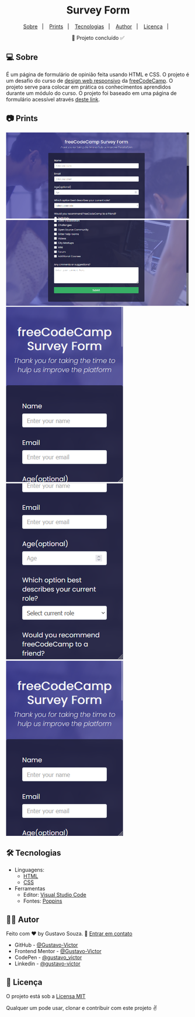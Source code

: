 <h1 align='center'>Survey Form</h1>

<p align="center">
  <a href="#-sobre">Sobre</a>&nbsp;&nbsp;&nbsp;|&nbsp;&nbsp;&nbsp;
  <a href="#-prints">Prints</a>&nbsp;&nbsp;&nbsp;|&nbsp;&nbsp;&nbsp;
  <a href="#-tecnologias">Tecnologias</a>&nbsp;&nbsp;&nbsp;|&nbsp;&nbsp;&nbsp;
  <a href="#-autor">Author</a>&nbsp;&nbsp;&nbsp;|&nbsp;&nbsp;&nbsp;
  <a href="#-licença">Licença</a>&nbsp;&nbsp;&nbsp;|&nbsp;&nbsp;&nbsp;
</p>

<p align='center'>🚀 Projeto concluído ✅</p>


## 💻 Sobre

É um página de formulário de opinião feita usando HTML e CSS. O projeto é um desafio do curso de [design web responsivo](https://www.freecodecamp.org/learn/2022/responsive-web-design) da [freeCodeCamp](https://www.freecodecamp.org/). O projeto serve para colocar em prática os conhecimentos aprendidos durante um módulo do curso. O projeto foi baseado em uma página de formulário acessível através [deste link](https://survey-form.freecodecamp.rocks/).  


## 📷 Prints

![img](./src/img/desktop.png) ![img](./src/img/desktop2.png)
![img](./src/img/mobile.png) ![img](./src/img/mobile2.png) ![img](./src/img/mobile.png)


## 🛠 Tecnologias

- Linguagens: 
    - [HTML](https://developer.mozilla.org/pt-BR/docs/Web/HTML) 
    - [CSS](https://developer.mozilla.org/pt-BR/docs/Web/CSS)
- Ferramentas 
    - Editor: [Visual Studio Code](https://code.visualstudio.com/)
    - Fontes: [Poppins](https://fonts.google.com/specimen/Poppins?query=Poppins+)


## 🦸‍♂️ Autor

Feito com ❤️ by Gustavo Souza. 👋 [Entrar em contato](https://www.linkedin.com/in/gustavo-victor-575b93206/)

- GitHub - [@Gustavo-Victor](https://github.com/Gustavo-Victor)
- Frontend Mentor - [@Gustavo-Victor](https://www.frontendmentor.io/profile/Gustavo-Victor)
- CodePen - [@gustavo_victor](https://codepen.io/gustavo_victor)
- Linkedin - [@gustavo-victor](https://www.linkedin.com/in/gustavo-victor-575b93206/)

## 📝 Licença 

O projeto está sob a [Licensa MIT](./LICENSE) 

Qualquer um pode usar, clonar e contribuir com este projeto ✌ 
